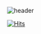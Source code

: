 
![header](https://capsule-render.vercel.app/api?type=soft&color=4C5B5C&height=200&section=header&text=Hello,%20I'm%20Y&fontSize=50&fontColor=f9cb40&animation=fadeIn)


[![Hits](https://hits.seeyoufarm.com/api/count/incr/badge.svg?url=https%3A%2F%2Fgithub.com%2Fyrkimyy&count_bg=%23D9B908&title_bg=%23063F3D&icon=&icon_color=%23F3F0F0&title=hits&edge_flat=true)](https://hits.seeyoufarm.com)



<!--
**yrkimyy/yrkimyy** is a ✨ _special_ ✨ repository because its `README.md` (this file) appears on your GitHub profile.

Here are some ideas to get you started:

- 🔭 I’m currently working on ...
- 🌱 I’m currently learning ...
- 👯 I’m looking to collaborate on ...
- 🤔 I’m looking for help with ...
- 💬 Ask me about ...
- 📫 How to reach me: ...
- 😄 Pronouns: ...
- ⚡ Fun fact: ...
-->
